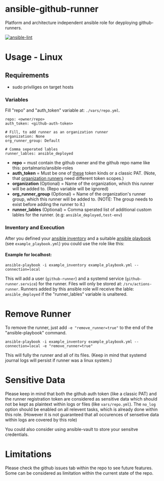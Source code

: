 # ansible-github-runner

Platform and architecture independent ansible role for deyploying github-runners.

[![ansible-lint](https://github.com/PortalMario/ansible-github-runner/actions/workflows/ansible-lint.yml/badge.svg)](https://github.com/PortalMario/ansible-github-runner/actions/workflows/ansible-lint.yml)

# Usage - Linux
## Requirements
- sudo priviliges on target hosts

### Variables
Fill "repo" and "auth_token" variable at: `./vars/repo.yml`.
```
repo: <owner/repo>
auth_token: <github-auth-token>

# Fill, to add runner as an organization runner
organization: None
org_runner_group: Default

# Comma seperated lables
runner_lables: ansible_deployed
```
- **repo** = must contain the github owner and the github repo      name like this: portalmario/ansible-roles
- **auth_token** = Must be one of [these](https://docs.github.com/en/rest/actions/self-hosted-runners?apiVersion=2022-11-28#create-a-registration-token-for-a-repository--fine-grained-access-tokens) token kinds or a classic PAT. (Note, that [organization runners](https://docs.github.com/en/rest/actions/self-hosted-runners?apiVersion=2022-11-28#create-a-registration-token-for-an-organization) need different token scopes.)
- **organization** (Optional) = Name of the organization, which this runner will be added to. (Repo variable will be ignored)
- **org_runner_group** (Optional) = Name of the organization's runner group, which this runner will be added to. (NOTE: The group needs to exist before adding the runner to it.)
- **runner_lables** (Optional) = Comma sperated list of additional custom lables for the runner. (e.g: `ansible_deployed,test-env`)

### Inventory and Execution
After you defined your [ansible inventory](https://docs.ansible.com/ansible/latest/inventory_guide/intro_inventory.html) and a suitable [ansible playbook](https://docs.ansible.com/ansible/latest/playbook_guide/playbooks_intro.html) (see `example_playbook.yml`) you could use the role like this:

#### Example for localhost:
```
ansible-playbook -i example_inventory example_playbook.yml --connection=local
```
This will add a user (`github-runner`) and a systemd service (`github-runner.service`) for the runner. Files will only be stored at: `/srv/actions-runner`. Runners added by this ansible role will receive the lable: `ansible_deployed` if the "runner_lables" variable is unaltered.

# Remove Runner
To remove the runner, just add `-e "remove_runner=true"` to the end of the "ansible-playbook" command.
```
ansible-playbook -i example_inventory example_playbook.yml --connection=local -e "remove_runner=true"
```
This will fully the runner and all of its files. (Keep in mind that systemd journal logs will persist if runner was a linux system.)

# Sensitive Data
Please keep in mind that both the github auth token (like a classic PAT) and the runner registration token are considered as sensitive data which should not be kept as plaintext within logs or files (like `vars/repo.yml`). The `no_log` option should be enabled on all relevent tasks, which is already done within this role. (However it is not guaranteed that all occurences of sensetive data within logs are covered by this role)

You could also consider using ansible-vault to store your sensitve credentials.

# Limitations
Please check the github issues tab within the repo to see future features. Some can be considered as limitation within the current state of the repo.